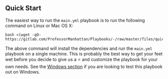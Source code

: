 ## Quick Start

The easiest way to run the `main.yml` playbook is to run the following command on Linux or Mac OS X:

```shell
bash <(wget -qO- https://gitlab.com/ProfessorManhattan/Playbooks/-/raw/master/files/quickstart.sh)
```

The above command will install the dependencies and run the `main.yml` playbook on a single machine. This is probably the best way to get your feet wet before you decide to give us a ⭐ and customize the playbook for your own needs. See the [Windows section](#windows) if you are looking to test this playbook out on Windows.
